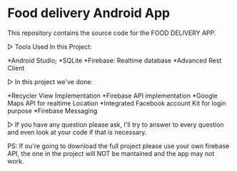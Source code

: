 # Food delivery Android App

This repository contains the source code for the FOOD DELIVERY APP.

▷ Tools Used In this Project:

 *Android Studio;
 *SQLite
 *Firebase: Realtime database
 *Advanced Rest Client


▷ In this project we've done:

 *Recycler View Implementation
 *Firebase API implementation
 *Google Maps API for realtime Location
 *Integrated Facebook account Kit for login purpose
 *Firebase Messaging


▷ If you have any question please ask, I'll try to answer to every question and even look at your code if that is necessary.

PS: If ou're going to download the full project please use your own firebase API, the one in the project will NOT be mantained and the app may not work.